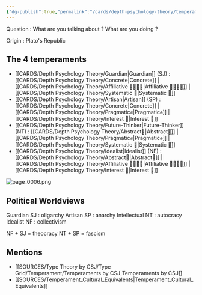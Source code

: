 ```yaml
---
{"dg-publish":true,"permalink":"/cards/depth-psychology-theory/temperament/","noteIcon":"","created":"2023-01-12T11:52:55.997+01:00","updated":"2023-04-18T14:03:00.599+02:00"}
---
```



Question : What are you talking about ? What are you doing ? 

Origin : Plato's Republic 

## The 4 temperaments
- [[CARDS/Depth Psychology Theory/Guardian\|Guardian]] (SJ) : [[CARDS/Depth Psychology Theory/Concrete\|Concrete]] | [[CARDS/Depth Psychology Theory/Affiliative 👨‍👩‍👧‍👦\|Affiliative 👨‍👩‍👧‍👦]] | [[CARDS/Depth Psychology Theory/Systematic 🔧\|Systematic 🔧]]
- [[CARDS/Depth Psychology Theory/Artisan\|Artisan]] (SP) : [[CARDS/Depth Psychology Theory/Concrete\|Concrete]] | [[CARDS/Depth Psychology Theory/Pragmatic✊\|Pragmatic✊]] | [[CARDS/Depth Psychology Theory/Interest 🤝\|Interest 🤝]] 
- [[CARDS/Depth Psychology Theory/Future-Thinker\|Future-Thinker]] (NT) : [[CARDS/Depth Psychology Theory/Abstract💭\|Abstract💭]] | [[CARDS/Depth Psychology Theory/Pragmatic✊\|Pragmatic✊]] | [[CARDS/Depth Psychology Theory/Systematic 🔧\|Systematic 🔧]]
- [[CARDS/Depth Psychology Theory/Idealist\|Idealist]] (NF) : [[CARDS/Depth Psychology Theory/Abstract💭\|Abstract💭]] | [[CARDS/Depth Psychology Theory/Affiliative 👨‍👩‍👧‍👦\|Affiliative 👨‍👩‍👧‍👦]] | [[CARDS/Depth Psychology Theory/Interest 🤝\|Interest 🤝]]

![page_0006.png](/img/user/EXTRAS/Images/page_0006.png)

## Political Worldviews

Guardian SJ : oligarchy 
Artisan SP : anarchy
Intellectual NT : autocracy
Idealist NF : collectivism

NF + SJ = theocracy
NT + SP = fascism

## Mentions
- [[SOURCES/Type Theory by CSJ/Type Grid/Temperament/Temperaments by CSJ\|Temperaments by CSJ]]
- [[SOURCES/Temperament_Cultural_Equivalents\|Temperament_Cultural_Equivalents]]